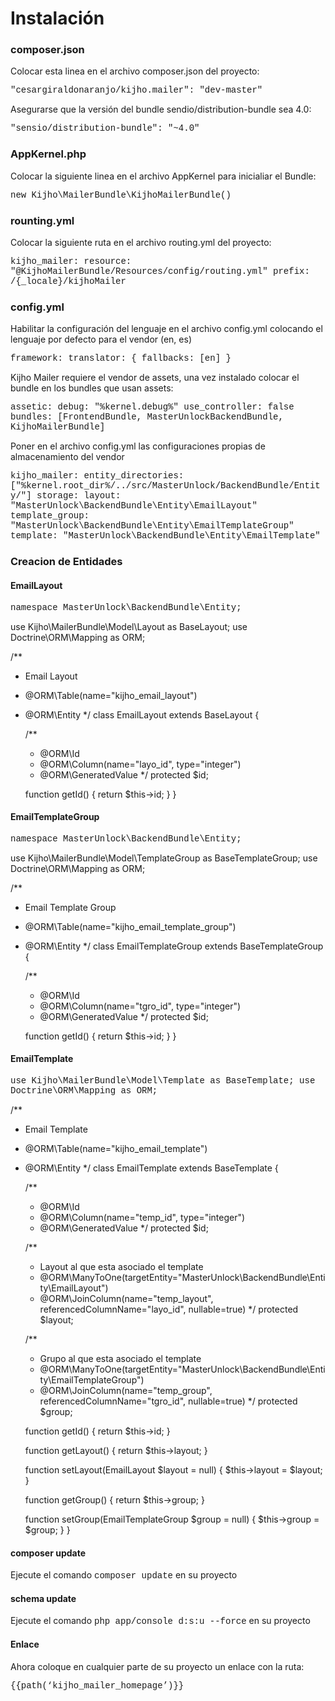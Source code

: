 <h1>Instalación</h1>


<h3>composer.json</h3>

Colocar esta linea en el archivo composer.json del proyecto:

<p style="font-family: Courier New;">"cesargiraldonaranjo/kijho.mailer": "dev-master"</p>


Asegurarse que la versión del bundle sendio/distribution-bundle sea 4.0:

<p style="font-family: Courier New;">"sensio/distribution-bundle": "~4.0"</p>

<h3>AppKernel.php</h3>

Colocar la siguiente linea en el archivo AppKernel para inicialiar el Bundle:

<p style="font-family: Courier New;">new Kijho\MailerBundle\KijhoMailerBundle()</p>


<h3>rounting.yml</h3>

Colocar la siguiente ruta en el archivo routing.yml del proyecto:

<p style="font-family: Courier New;">
kijho_mailer:
    resource: "@KijhoMailerBundle/Resources/config/routing.yml"
    prefix:   /{_locale}/kijhoMailer
</p>


<h3>config.yml</h3>

Habilitar la configuración del lenguaje en el archivo config.yml colocando  el lenguaje por defecto para el vendor (en, es)

<p style="font-family: Courier New;">
framework:
    translator:      { fallbacks: [en] }
</p>


Kijho Mailer requiere el vendor de assets, una vez instalado colocar el bundle en los bundles que usan assets:

<p style="font-family: Courier New;">
assetic:
    debug:          "%kernel.debug%"
    use_controller: false
    bundles:        [FrontendBundle, MasterUnlockBackendBundle, KijhoMailerBundle]
</p>

Poner en el archivo config.yml las configuraciones propias de almacenamiento del vendor
<p style="font-family: Courier New;">
kijho_mailer:
    entity_directories: ["%kernel.root_dir%/../src/MasterUnlock/BackendBundle/Entity/"]
    storage:
        layout:         "MasterUnlock\BackendBundle\Entity\EmailLayout"
        template_group: "MasterUnlock\BackendBundle\Entity\EmailTemplateGroup"
        template:       "MasterUnlock\BackendBundle\Entity\EmailTemplate"
</p>


<h3>Creacion de Entidades</h3>

<h4>EmailLayout</h4>

<p style="font-family: Courier New;">
<?php

namespace MasterUnlock\BackendBundle\Entity;

use Kijho\MailerBundle\Model\Layout as BaseLayout;
use Doctrine\ORM\Mapping as ORM;

/**
 * Email Layout
 * @ORM\Table(name="kijho_email_layout")
 * @ORM\Entity
 */
class EmailLayout extends BaseLayout {

    /**
     * @ORM\Id
     * @ORM\Column(name="layo_id", type="integer")
     * @ORM\GeneratedValue
     */
    protected $id;

    function getId() {
        return $this->id;
    }
}
</p>

<h4>EmailTemplateGroup</h4>

<p style="font-family: Courier New;">
<?php

namespace MasterUnlock\BackendBundle\Entity;

use Kijho\MailerBundle\Model\TemplateGroup as BaseTemplateGroup;
use Doctrine\ORM\Mapping as ORM;

/**
 * Email Template Group
 * @ORM\Table(name="kijho_email_template_group")
 * @ORM\Entity
 */
class EmailTemplateGroup extends BaseTemplateGroup {

    /**
     * @ORM\Id
     * @ORM\Column(name="tgro_id", type="integer")
     * @ORM\GeneratedValue
     */
    protected $id;
    
    function getId() {
        return $this->id;
    }
}
</p>

<h4>EmailTemplate</h4>

<p style="font-family: Courier New;">
<?php
namespace MasterUnlock\BackendBundle\Entity;

use Kijho\MailerBundle\Model\Template as BaseTemplate;
use Doctrine\ORM\Mapping as ORM;

/**
 * Email Template
 * @ORM\Table(name="kijho_email_template")
 * @ORM\Entity
 */
class EmailTemplate extends BaseTemplate {

    /**
     * @ORM\Id
     * @ORM\Column(name="temp_id", type="integer")
     * @ORM\GeneratedValue
     */
    protected $id;
    
    /**
     * Layout al que esta asociado el template
     * @ORM\ManyToOne(targetEntity="MasterUnlock\BackendBundle\Entity\EmailLayout")
     * @ORM\JoinColumn(name="temp_layout", referencedColumnName="layo_id", nullable=true)
     */
    protected $layout;
    
    /**
     * Grupo al que esta asociado el template
     * @ORM\ManyToOne(targetEntity="MasterUnlock\BackendBundle\Entity\EmailTemplateGroup")
     * @ORM\JoinColumn(name="temp_group", referencedColumnName="tgro_id", nullable=true)
     */
    protected $group;
    
    function getId() {
        return $this->id;
    }
    
    function getLayout() {
        return $this->layout;
    }

    function setLayout(EmailLayout $layout = null) {
        $this->layout = $layout;
    }
    
    function getGroup() {
        return $this->group;
    }

    function setGroup(EmailTemplateGroup $group = null) {
        $this->group = $group;
    }
}
</p>

<h4>composer update</h4>
Ejecute el comando <span style="font-family: Courier New;">composer update</span> en su proyecto

<h4>schema update</h4>
Ejecute el comando <span style="font-family: Courier New;">php app/console d:s:u --force</span> en su proyecto

<h4>Enlace</h4>
Ahora coloque en cualquier parte de su proyecto un enlace con la ruta:
<pre style="font-family: Courier New;">{{path(‘kijho_mailer_homepage’)}}</pre>

